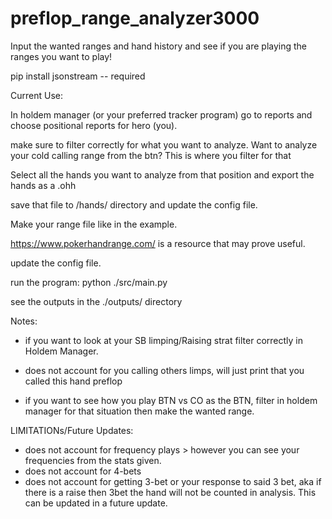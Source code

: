 # preflop_range_analyzer3000
 Input the wanted ranges and hand history and see if you are playing the ranges you want to play!

pip install jsonstream -- required


Current Use:

In holdem manager (or your preferred tracker program) go to reports and choose positional reports for hero (you).

make sure to filter correctly for what you want to analyze. Want to analyze your cold calling range from the btn? This is where you filter for that

Select all the hands you want to analyze from that position and export the hands as a .ohh

save that file to /hands/ directory and update the config file. 

Make your range file like in the example. 

https://www.pokerhandrange.com/ is a resource that may prove useful. 

update the config file. 


run the program: python ./src/main.py

see the outputs in the ./outputs/ directory

Notes:
- if you want to look at your SB limping/Raising strat filter correctly in Holdem Manager. 

- does not account for you calling others limps, will just print that you called this hand preflop

- if you want to see how you play BTN vs CO as the BTN, filter in holdem manager for that situation then make the wanted range. 

LIMITATIONs/Future Updates:
- does not account for frequency plays > however you can see your frequencies from the stats given. 
- does not account for 4-bets
- does not account for getting 3-bet or your response to said 3 bet, aka if there is a raise then 3bet the hand will not be counted in 
  analysis. This can be updated in a future update. 
